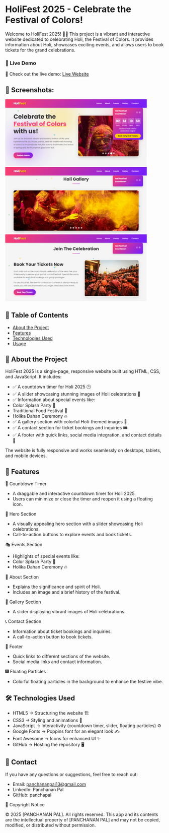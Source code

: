 # HoliFest 2025 - Celebrate the Festival of Colors!
Welcome to HoliFest 2025! 🎨✨ This project is a vibrant and interactive website dedicated to celebrating Holi, the Festival of Colors. It provides information about Holi, showcases exciting events, and allows users to book tickets for the grand celebrations.

### 🌟 Live Demo
🔗 Check out the live demo: [Live Website](https://india-2cca.vercel.app/)

## 📸 Screenshots:
<img width="450px;" src="https://github.com/panchapal/Holi-2025/blob/main/img/12.png"/>
<img width="450px;" src="https://github.com/panchapal/Holi-2025/blob/main/img/13.png"/>
<img width="450px;" src="https://github.com/panchapal/Holi-2025/blob/main/img/14.png"/>

## 🌸 Table of Contents
- [About the Project](#AbouttheProject)
- [Features](#features)
- [Technologies Used](#TechnologiesUsed)
- [Usage](#Usage)

## 🌈 About the Project

HoliFest 2025 is a single-page, responsive website built using HTML, CSS, and JavaScript. It includes:
- ✅ A countdown timer for Holi 2025 🕒
- ✅ A slider showcasing stunning images of Holi celebrations 🎉
- ✅ Information about special events like:
- Color Splash Party 🌈
- Traditional Food Festival 🍛
- Holika Dahan Ceremony 🔥
- ✅ A gallery section with colorful Holi-themed images 📸
- ✅ A contact section for ticket bookings and inquiries 🎟️
- ✅ A footer with quick links, social media integration, and contact details 📱

The website is fully responsive and works seamlessly on desktops, tablets, and mobile devices.

## 🚀 Features

🎯 Countdown Timer
- A draggable and interactive countdown timer for Holi 2025.
- Users can minimize or close the timer and reopen it using a floating icon.

🎨 Hero Section
- A visually appealing hero section with a slider showcasing Holi celebrations.
- Call-to-action buttons to explore events and book tickets.

🎭 Events Section
- Highlights of special events like:
- Color Splash Party 🌈
- Holika Dahan Ceremony 🔥

📖 About Section
- Explains the significance and spirit of Holi.
- Includes an image and a brief history of the festival.

📸 Gallery Section
- A slider displaying vibrant images of Holi celebrations.

📞 Contact Section
- Information about ticket bookings and inquiries.
- A call-to-action button to book tickets.

🦶 Footer
- Quick links to different sections of the website.
- Social media links and contact information.

🎆 Floating Particles
- Colorful floating particles in the background to enhance the festive vibe.

## 🛠️ Technologies Used
- HTML5 → Structuring the website 🏗️
- CSS3 → Styling and animations 🎨
- JavaScript → Interactivity (countdown timer, slider, floating particles) ⚙️
- Google Fonts → Poppins font for an elegant look ✍️
- Font Awesome → Icons for enhanced UI ✨
- GitHub → Hosting the repository 🖥️

## 📧 Contact
If you have any questions or suggestions, feel free to reach out:
- Email: panchananpal13@gmail.com
- LinkedIn: Panchanan Pal
- GitHub: panchapal


📜 Copyright Notice

© 2025 [PANCHANAN PAL]. All rights reserved. This app and its contents are the intellectual property of [PANCHANAN PAL] and may not be copied, modified, or distributed without permission.


